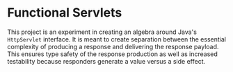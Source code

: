 # Functional Servlets

This project is an experiment in creating an algebra around Java's `HttpServlet` interface. It is meant to create separation between the essential complexity of producing a response and delivering the response payload. This ensures type safety of the response production as well as increased testability because responders generate a value versus a side effect.